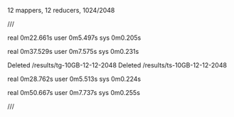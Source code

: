 
12 mappers, 12 reducers, 1024/2048

///

real    0m22.661s
user    0m5.497s
sys     0m0.205s

real    0m37.529s
user    0m7.575s
sys     0m0.231s

Deleted /results/tg-10GB-12-12-2048
Deleted /results/ts-10GB-12-12-2048

real    0m28.762s
user    0m5.513s
sys     0m0.224s

real    0m50.667s
user    0m7.737s
sys     0m0.255s

///